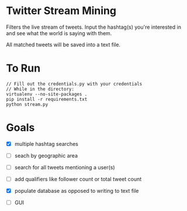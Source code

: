 Twitter Stream Mining
=====================

Filters the live stream of tweets. Input the hashtag(s) you're interested in and see what the world is saying with them.

All matched tweets will be saved into a text file.


To Run
=====================

	// Fill out the credentials.py with your credentials
	// While in the directory:
	virtualenv --no-site-packages .
	pip install -r requirements.txt
	python stream.py
	

Goals
=====================

- [x] multiple hashtag searches
- [ ] seach by geographic area
- [ ] search for all tweets mentioning a user(s)
- [ ] add qualifiers like follower count or total tweet count
- [x] populate database as opposed to writing to text file
- [ ] GUI



